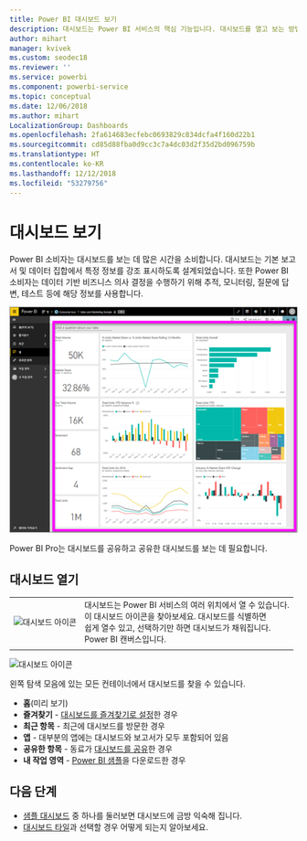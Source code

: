 ```yaml
---
title: Power BI 대시보드 보기
description: 대시보드는 Power BI 서비스의 핵심 기능입니다. 대시보드를 열고 보는 방법을 알아보세요.
author: mihart
manager: kvivek
ms.custom: seodec18
ms.reviewer: ''
ms.service: powerbi
ms.component: powerbi-service
ms.topic: conceptual
ms.date: 12/06/2018
ms.author: mihart
LocalizationGroup: Dashboards
ms.openlocfilehash: 2fa614683ecfebc0693829c834dcfa4f160d22b1
ms.sourcegitcommit: cd85d88fba0d9cc3c7a4dc03d2f35d2bd096759b
ms.translationtype: HT
ms.contentlocale: ko-KR
ms.lasthandoff: 12/12/2018
ms.locfileid: "53279756"
---
```

# <a name="view-a-dashboard"></a>대시보드 보기
Power BI 소비자는 대시보드를 보는 데 많은 시간을 소비합니다. 대시보드는 기본 보고서 및 데이터 집합에서 특정 정보를 강조 표시하도록 설계되었습니다. 또한 Power BI 소비자는 데이터 기반 비즈니스 의사 결정을 수행하기 위해 추적, 모니터링, 질문에 답변, 테스트 등에 해당 정보를 사용합니다.

![대시보드](media/end-user-dashboard-open/power-bi-new-dash.png)


Power BI Pro는 대시보드를 공유하고 공유한 대시보드를 보는 데 필요합니다.

## <a name="open-a-dashboard"></a>대시보드 열기



|              |         |
|------------|--------------------------------|
|![대시보드 아이콘](media/end-user-dashboard-open/power-bi-dashboard-icon.png)      |대시보드는 Power BI 서비스의 여러 위치에서 열 수 있습니다. <br> 이 대시보드 아이콘을 찾아보세요. 대시보드를 식별하면 <br>쉽게 열수 있고, 선택하기만 하면 대시보드가 채워집니다. <br>Power BI 캔버스입니다. |
|                    |          |

![대시보드 아이콘](media/end-user-dashboard-open/opendash.gif)


왼쪽 탐색 모음에 있는 모든 컨테이너에서 대시보드를 찾을 수 있습니다. 
- **홈**(미리 보기)
- **즐겨찾기** - [대시보드를 즐겨찾기로 설정](end-user-favorite.md)한 경우
- **최근 항목** - 최근에 대시보드를 방문한 경우
- **앱** - 대부분의 앱에는 대시보드와 보고서가 모두 포함되어 있음
- **공유한 항목** - 동료가 [대시보드를 공유](end-user-shared-with-me.md)한 경우
- **내 작업 영역** - [Power BI 샘플](../sample-datasets.md)을 다운로드한 경우


## <a name="next-steps"></a>다음 단계
* [샘플 대시보드](../sample-tutorial-connect-to-the-samples.md) 중 하나를 둘러보면 대시보드에 금방 익숙해 집니다.
* [대시보드 타일](end-user-tiles.md)과 선택할 경우 어떻게 되는지 알아보세요.